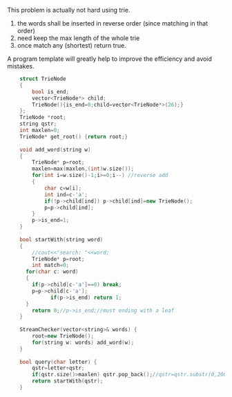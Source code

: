 This problem is actually not hard using trie.
1. the words shall be inserted in reverse order (since matching in that order)
2. need keep the max length of the whole trie
3. once match any (shortest) return true.

A program template will greatly help to improve the efficiency and avoid mistakes.

```cpp
    struct TrieNode
    {
        bool is_end;
        vector<TrieNode*> child;
        TrieNode(){is_end=0;child=vector<TrieNode*>(26);}
    };
    TrieNode *root;
    string qstr;
    int maxlen=0;
    TrieNode* get_root() {return root;}
    
    void add_word(string w)
    {
        TrieNode* p=root;
        maxlen=max(maxlen,(int)w.size());
        for(int i=w.size()-1;i>=0;i--) //reverse add
        {
            char c=w[i];
            int ind=c-'a';
            if(!p->child[ind]) p->child[ind]=new TrieNode();
            p=p->child[ind];
        }
        p->is_end=1;
    }
    
    bool startWith(string word)
    {
        //cout<<"search: "<<word;
   		TrieNode* p=root;
        int match=0;
      for(char c: word)
      {
        if(p->child[c-'a']==0) break;
        p=p->child[c-'a'];
              if(p->is_end) return 1;
      }
		return 0;//p->is_end;//must ending with a leaf
    }        
    
    StreamChecker(vector<string>& words) {
        root=new TrieNode();
        for(string w: words) add_word(w);
    }
    
    bool query(char letter) {
        qstr=letter+qstr;
        if(qstr.size()>maxlen) qstr.pop_back();//qstr=qstr.substr(0,2000);
        return startWith(qstr);
    }
```    
